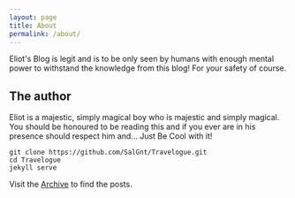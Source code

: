 ```yaml
---
layout: page
title: About
permalink: /about/
---
```


Eliot's Blog is legit and is to be only seen by humans with enough mental power to withstand the knowledge from this blog! For your safety of course.


## The author
Eliot is a majestic, simply magical boy who is majestic and simply magical. You should be honoured to be reading this and if you ever are in his presence should respect him and... Just Be Cool with it!

    git clone https://github.com/SalGnt/Travelogue.git
    cd Travelogue
    jekyll serve

Visit the [Archive](http://eawell.github.io/archive/) to find the posts.
